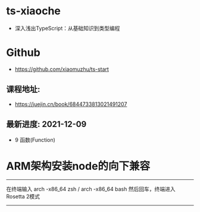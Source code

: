 # ts-xiaoche
- 深入浅出TypeScript：从基础知识到类型编程

# Github
- https://github.com/xiaomuzhu/ts-start


## 课程地址:
- https://juejin.cn/book/6844733813021491207


## 最新进度: 2021-12-09
- 9 函数(Function)


# ARM架构安装node的向下兼容
------------------------------------------------------------------------------------

在终端输入 arch -x86_64 zsh / arch -x86_64 bash
然后回车，终端进入Rosetta 2模式

------------------------------------------------------------------------------------